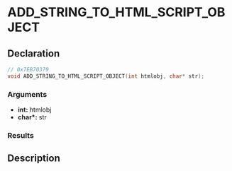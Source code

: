 # ADD_STRING_TO_HTML_SCRIPT_OBJECT

## Declaration
```cpp
// 0x7EB70379
void ADD_STRING_TO_HTML_SCRIPT_OBJECT(int htmlobj, char* str);
```

### Arguments
- **int:** htmlobj
- **char\*:** str

### Results

## Description
